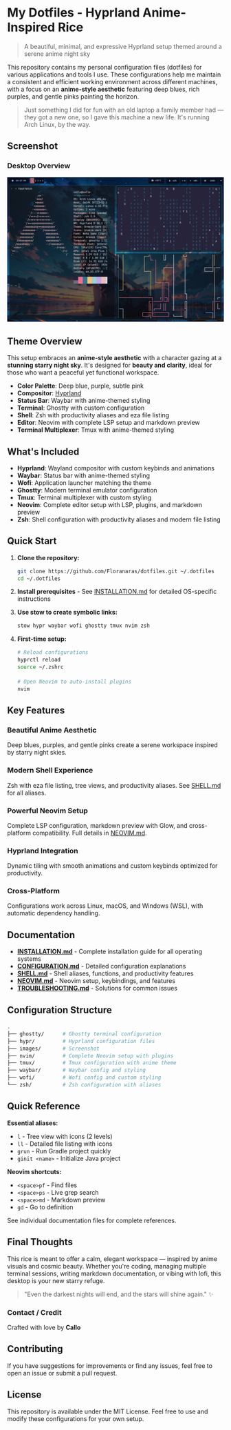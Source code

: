# My Dotfiles - Hyprland Anime-Inspired Rice

> A beautiful, minimal, and expressive Hyprland setup themed around a serene anime night sky

This repository contains my personal configuration files (dotfiles) for various applications and tools I use. These configurations help me maintain a consistent and efficient working environment across different machines, with a focus on an **anime-style aesthetic** featuring deep blues, rich purples, and gentle pinks painting the horizon.

> Just something I did for fun with an old laptop a family member had — they got a new one, so I gave this machine a new life. It's running Arch Linux, by the way.

## Screenshot

### Desktop Overview
![Screenshot](images/screenshot.png)

## Theme Overview

This setup embraces an **anime-style aesthetic** with a character gazing at a **stunning starry night sky**. It's designed for **beauty and clarity**, ideal for those who want a peaceful yet functional workspace.

* **Color Palette**: Deep blue, purple, subtle pink
* **Compositor**: [Hyprland](https://github.com/hyprwm/Hyprland)
* **Status Bar**: Waybar with anime-themed styling
* **Terminal**: Ghostty with custom configuration
* **Shell**: Zsh with productivity aliases and eza file listing
* **Editor**: Neovim with complete LSP setup and markdown preview
* **Terminal Multiplexer**: Tmux with anime-themed styling

## What's Included

- **Hyprland**: Wayland compositor with custom keybinds and animations
- **Waybar**: Status bar with anime-themed styling  
- **Wofi**: Application launcher matching the theme
- **Ghostty**: Modern terminal emulator configuration
- **Tmux**: Terminal multiplexer with custom styling
- **Neovim**: Complete editor setup with LSP, plugins, and markdown preview
- **Zsh**: Shell configuration with productivity aliases and modern file listing

## Quick Start

1. **Clone the repository:**
   ```bash
   git clone https://github.com/Floranaras/dotfiles.git ~/.dotfiles
   cd ~/.dotfiles
   ```

2. **Install prerequisites** - See [INSTALLATION.md](INSTALLATION.md) for detailed OS-specific instructions

3. **Use stow to create symbolic links:**
   ```bash
   stow hypr waybar wofi ghostty tmux nvim zsh
   ```

4. **First-time setup:**
   ```bash
   # Reload configurations
   hyprctl reload
   source ~/.zshrc
   
   # Open Neovim to auto-install plugins
   nvim
   ```

## Key Features

###  **Beautiful Anime Aesthetic**
Deep blues, purples, and gentle pinks create a serene workspace inspired by starry night skies.

###  **Modern Shell Experience** 
Zsh with eza file listing, tree views, and productivity aliases. See [SHELL.md](SHELL.md) for all aliases.

###  **Powerful Neovim Setup**
Complete LSP configuration, markdown preview with Glow, and cross-platform compatibility. Full details in [NEOVIM.md](NEOVIM.md).

###  **Hyprland Integration**
Dynamic tiling with smooth animations and custom keybinds optimized for productivity.

###  **Cross-Platform**
Configurations work across Linux, macOS, and Windows (WSL), with automatic dependency handling.

## Documentation

- **[INSTALLATION.md](INSTALLATION.md)** - Complete installation guide for all operating systems
- **[CONFIGURATION.md](CONFIGURATION.md)** - Detailed configuration explanations
- **[SHELL.md](SHELL.md)** - Shell aliases, functions, and productivity features
- **[NEOVIM.md](NEOVIM.md)** - Neovim setup, keybindings, and features
- **[TROUBLESHOOTING.md](TROUBLESHOOTING.md)** - Solutions for common issues

## Configuration Structure

```bash
.
├── ghostty/      # Ghostty terminal configuration
├── hypr/         # Hyprland configuration files  
├── images/       # Screenshot
├── nvim/         # Complete Neovim setup with plugins
├── tmux/         # Tmux configuration with anime theme
├── waybar/       # Waybar config and styling
├── wofi/         # Wofi config and custom styling
└── zsh/          # Zsh configuration with aliases
```

## Quick Reference

**Essential aliases:**
- `l` - Tree view with icons (2 levels)
- `ll` - Detailed file listing with icons  
- `grun` - Run Gradle project quickly
- `ginit <name>` - Initialize Java project

**Neovim shortcuts:**
- `<space>pf` - Find files
- `<space>ps` - Live grep search
- `<space>md` - Markdown preview
- `gd` - Go to definition

See individual documentation files for complete references.

## Final Thoughts

This rice is meant to offer a calm, elegant workspace — inspired by anime visuals and cosmic beauty. Whether you're coding, managing multiple terminal sessions, writing markdown documentation, or vibing with lofi, this desktop is your new starry refuge.

> "Even the darkest nights will end, and the stars will shine again." ✨

### Contact / Credit
Crafted with love by **Callo**

## Contributing

If you have suggestions for improvements or find any issues, feel free to open an issue or submit a pull request.

## License

This repository is available under the MIT License. Feel free to use and modify these configurations for your own setup.

